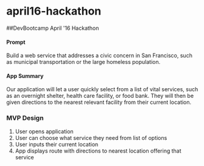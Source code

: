 # april16-hackathon
##DevBootcamp April '16 Hackathon

#### Prompt

Build a web service that addresses a civic concern in San Francisco, such as municipal transportation or the large homeless population.

#### App Summary

Our application will let a user quickly select from a list of vital services, such as an overnight shelter, health care facility, or food bank. They will then be given directions to the nearest relevant facility from their current location.

### MVP Design
1. User opens application
2. User can choose what service they need from list of options
3. User inputs their current location
4. App displays route with directions to nearest location offering that service

